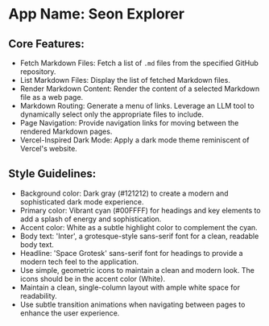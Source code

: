 # **App Name**: Seon Explorer

## Core Features:

- Fetch Markdown Files: Fetch a list of `.md` files from the specified GitHub repository.
- List Markdown Files: Display the list of fetched Markdown files.
- Render Markdown Content: Render the content of a selected Markdown file as a web page.
- Markdown Routing: Generate a menu of links. Leverage an LLM tool to dynamically select only the appropriate files to include.
- Page Navigation: Provide navigation links for moving between the rendered Markdown pages.
- Vercel-Inspired Dark Mode: Apply a dark mode theme reminiscent of Vercel's website.

## Style Guidelines:

- Background color: Dark gray (#121212) to create a modern and sophisticated dark mode experience.
- Primary color: Vibrant cyan (#00FFFF) for headings and key elements to add a splash of energy and sophistication.
- Accent color: White as a subtle highlight color to complement the cyan.
- Body text: 'Inter', a grotesque-style sans-serif font for a clean, readable body text.
- Headline: 'Space Grotesk' sans-serif font for headings to provide a modern tech feel to the application.
- Use simple, geometric icons to maintain a clean and modern look. The icons should be in the accent color (White).
- Maintain a clean, single-column layout with ample white space for readability.
- Use subtle transition animations when navigating between pages to enhance the user experience.